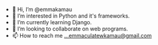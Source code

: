 - 👋 Hi, I’m @emmakamau
- 👀 I’m interested in Python and it's frameworks.
- 🌱 I’m currently learning Django.
- 💞️ I’m looking to collaborate on web programs.
- 📫 How to reach me ...emmaculatewkamau@gmail.com

<!---
emmakamau/emmakamau is a ✨ special ✨ repository because its `README.md` (this file) appears on your GitHub profile.
You can click the Preview link to take a look at your changes.
--->
